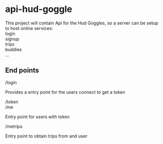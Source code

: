 # api-hud-goggle

This project will contain Api for the Hud Goggles, so a server can be setup to host online services:  
login  
signup  
trips  
buddies  
...  

## End points

/login

Provides a entry point for the users connect to get a token

/token  
/me  

Entry point for users with token

/metrips

Entry point to obtain trips from and user
